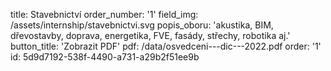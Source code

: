 title: Stavebnictví
order_number: '1'
field_img: /assets/internship/stavebnictvi.svg
popis_oboru: 'akustika, BIM, dřevostavby, doprava, energetika, FVE, fasády, střechy, robotika aj.'
button_title: 'Zobrazit PDF'
pdf: /data/osvedceni---dic---2022.pdf
order: '1'
id: 5d9d7192-538f-4490-a731-a29b2f51ee9b
